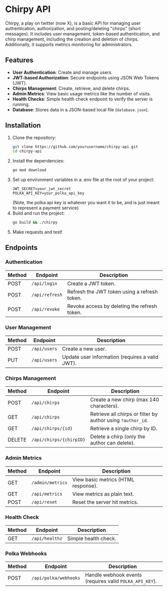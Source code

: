 # Chirpy API

Chirpy, a play on twitter (now X), is a basic API for managing user authentication, authorization, and posting/deleting "chirps" (short messages). It includes user management, token-based authentication, and chirp management, including the creation and deletion of chirps. Additionally, it supports metrics monitoring for administrators.

## Features

- **User Authentication**: Create and manage users.
- **JWT-based Authorization**: Secure endpoints using JSON Web Tokens (JWT).
- **Chirps Management**: Create, retrieve, and delete chirps.
- **Admin Metrics**: View basic usage metrics like the number of visits.
- **Health Checks**: Simple health check endpoint to verify the server is running.
- **Database**: Stores data in a JSON-based local file (`database.json`).

## Installation

1. Clone the repository:
   ```bash
   git clone https://github.com/yourusername/chirpy-api.git
   cd chirpy-api
2. Install the dependencies:
   ```bash
   go mod download
3. Set up environment variables in a .env file at the root of your project:
    ```
    JWT_SECRET=your_jwt_secret
    POLKA_API_KEY=your_polka_api_key
    ```
   (Note, the polka api key is whatever you want it to be, and is just meant to represent a payment service)
4. Build and run the project:
    ```bash
    go build && ./chirpy
5. Make requests and test!


## Endpoints

### Authentication

| Method | Endpoint         | Description                                    |
|--------|------------------|------------------------------------------------|
| POST   | `/api/login`      | Create a JWT token.                            |
| POST   | `/api/refresh`    | Refresh the JWT token using a refresh token.   |
| POST   | `/api/revoke`     | Revoke access by deleting the refresh token.   |

### User Management

| Method | Endpoint          | Description                                      |
|--------|-------------------|--------------------------------------------------|
| POST   | `/api/users`       | Create a new user.                               |
| PUT    | `/api/users`       | Update user information (requires a valid JWT).  |

### Chirps Management

| Method  | Endpoint               | Description                                             |
|---------|------------------------|---------------------------------------------------------|
| POST    | `/api/chirps`           | Create a new chirp (max 140 characters).                |
| GET     | `/api/chirps`           | Retrieve all chirps or filter by author using `?author_id`. |
| GET     | `/api/chirps/{id}`      | Retrieve a single chirp by ID.                          |
| DELETE  | `/api/chirps/{chirpID}` | Delete a chirp (only the author can delete).            |

### Admin Metrics

| Method | Endpoint             | Description                                      |
|--------|----------------------|--------------------------------------------------|
| GET    | `/admin/metrics`      | View basic metrics (HTML response).              |
| GET    | `/api/metrics`        | View metrics as plain text.                      |
| POST   | `/api/reset`          | Reset the server hit metrics.                    |

### Health Check

| Method | Endpoint         | Description             |
|--------|------------------|-------------------------|
| GET    | `/api/healthz`    | Simple health check.    |

### Polka Webhooks

| Method | Endpoint                | Description                                            |
|--------|-------------------------|--------------------------------------------------------|
| POST   | `/api/polka/webhooks`    | Handle webhook events (requires valid `POLKA_API_KEY`). |
